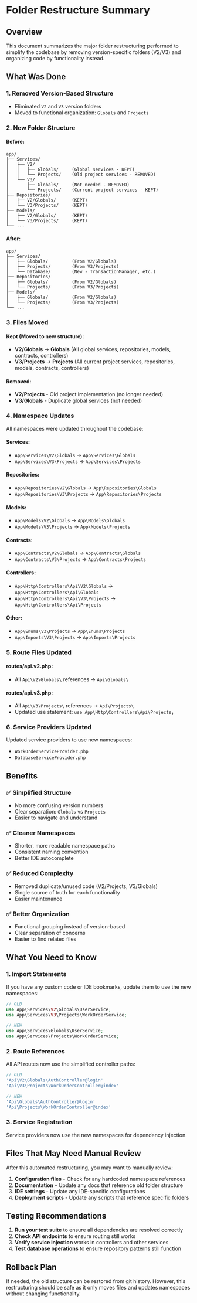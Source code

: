 # Folder Restructure Summary

## Overview

This document summarizes the major folder restructuring performed to simplify the codebase by removing version-specific folders (V2/V3) and organizing code by functionality instead.

## What Was Done

### 1. **Removed Version-Based Structure**
- Eliminated `V2` and `V3` version folders
- Moved to functional organization: `Globals` and `Projects`

### 2. **New Folder Structure**

#### Before:
```
app/
├── Services/
│   ├── V2/
│   │   ├── Globals/     (Global services - KEPT)
│   │   └── Projects/    (Old project services - REMOVED)
│   └── V3/
│       ├── Globals/     (Not needed - REMOVED)
│       └── Projects/    (Current project services - KEPT)
├── Repositories/
│   ├── V2/Globals/      (KEPT)
│   └── V3/Projects/     (KEPT)
├── Models/
│   ├── V2/Globals/      (KEPT)
│   └── V3/Projects/     (KEPT)
└── ...
```

#### After:
```
app/
├── Services/
│   ├── Globals/         (From V2/Globals)
│   ├── Projects/        (From V3/Projects)
│   └── Database/        (New - TransactionManager, etc.)
├── Repositories/
│   ├── Globals/         (From V2/Globals)
│   └── Projects/        (From V3/Projects)
├── Models/
│   ├── Globals/         (From V2/Globals)
│   └── Projects/        (From V3/Projects)
└── ...
```

### 3. **Files Moved**

#### **Kept (Moved to new structure):**
- **V2/Globals** → **Globals** (All global services, repositories, models, contracts, controllers)
- **V3/Projects** → **Projects** (All current project services, repositories, models, contracts, controllers)

#### **Removed:**
- **V2/Projects** - Old project implementation (no longer needed)
- **V3/Globals** - Duplicate global services (not needed)

### 4. **Namespace Updates**

All namespaces were updated throughout the codebase:

#### Services:
- `App\Services\V2\Globals` → `App\Services\Globals`
- `App\Services\V3\Projects` → `App\Services\Projects`

#### Repositories:
- `App\Repositories\V2\Globals` → `App\Repositories\Globals`
- `App\Repositories\V3\Projects` → `App\Repositories\Projects`

#### Models:
- `App\Models\V2\Globals` → `App\Models\Globals`
- `App\Models\V3\Projects` → `App\Models\Projects`

#### Contracts:
- `App\Contracts\V2\Globals` → `App\Contracts\Globals`
- `App\Contracts\V3\Projects` → `App\Contracts\Projects`

#### Controllers:
- `App\Http\Controllers\Api\V2\Globals` → `App\Http\Controllers\Api\Globals`
- `App\Http\Controllers\Api\V3\Projects` → `App\Http\Controllers\Api\Projects`

#### Other:
- `App\Enums\V3\Projects` → `App\Enums\Projects`
- `App\Imports\V3\Projects` → `App\Imports\Projects`

### 5. **Route Files Updated**

#### routes/api.v2.php:
- All `Api\V2\Globals\` references → `Api\Globals\`

#### routes/api.v3.php:
- All `Api\V3\Projects\` references → `Api\Projects\`
- Updated use statement: `use App\Http\Controllers\Api\Projects;`

### 6. **Service Providers Updated**

Updated service providers to use new namespaces:
- `WorkOrderServiceProvider.php`
- `DatabaseServiceProvider.php`

## Benefits

### ✅ **Simplified Structure**
- No more confusing version numbers
- Clear separation: `Globals` vs `Projects`
- Easier to navigate and understand

### ✅ **Cleaner Namespaces**
- Shorter, more readable namespace paths
- Consistent naming convention
- Better IDE autocomplete

### ✅ **Reduced Complexity**
- Removed duplicate/unused code (V2/Projects, V3/Globals)
- Single source of truth for each functionality
- Easier maintenance

### ✅ **Better Organization**
- Functional grouping instead of version-based
- Clear separation of concerns
- Easier to find related files

## What You Need to Know

### 1. **Import Statements**
If you have any custom code or IDE bookmarks, update them to use the new namespaces:

```php
// OLD
use App\Services\V2\Globals\UserService;
use App\Services\V3\Projects\WorkOrderService;

// NEW
use App\Services\Globals\UserService;
use App\Services\Projects\WorkOrderService;
```

### 2. **Route References**
All API routes now use the simplified controller paths:

```php
// OLD
'Api\V2\Globals\AuthController@login'
'Api\V3\Projects\WorkOrderController@index'

// NEW
'Api\Globals\AuthController@login'
'Api\Projects\WorkOrderController@index'
```

### 3. **Service Registration**
Service providers now use the new namespaces for dependency injection.

## Files That May Need Manual Review

After this automated restructuring, you may want to manually review:

1. **Configuration files** - Check for any hardcoded namespace references
2. **Documentation** - Update any docs that reference old folder structure
3. **IDE settings** - Update any IDE-specific configurations
4. **Deployment scripts** - Update any scripts that reference specific folders

## Testing Recommendations

1. **Run your test suite** to ensure all dependencies are resolved correctly
2. **Check API endpoints** to ensure routing still works
3. **Verify service injection** works in controllers and other services
4. **Test database operations** to ensure repository patterns still function

## Rollback Plan

If needed, the old structure can be restored from git history. However, this restructuring should be safe as it only moves files and updates namespaces without changing functionality. 
